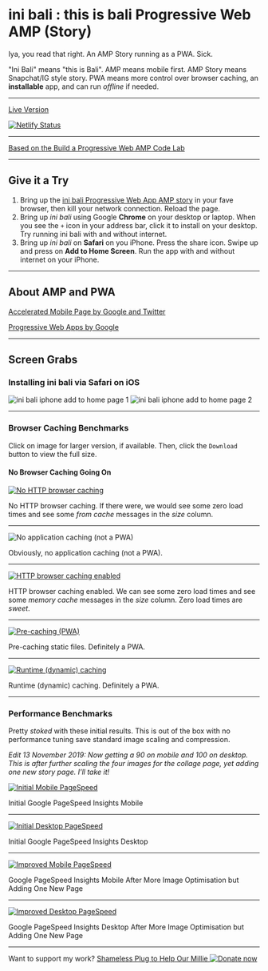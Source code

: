 # ini bali : this is bali Progressive Web AMP (Story)

Iya, you read that right. An AMP Story running as a PWA. Sick.

"Ini Bali" means "this is Bali". AMP means mobile first. AMP Story means Snapchat/IG style story. PWA means more control over browser caching, an **installable** app, and can run _offline_ if needed.

---

[Live Version](https://inibali.caughtmyeye.cc/)

[![Netlify Status](https://api.netlify.com/api/v1/badges/60cb91f6-a638-4728-869a-796f7398f995/deploy-status)](https://app.netlify.com/sites/inibali/deploys)

---

[Based on the Build a Progressive Web AMP Code Lab](https://codelabs.developers.google.com/codelabs/amp-pwa-workbox/#0)

---

## Give it a Try

1. Bring up the [ini bali Progressive Web App AMP story](https://inibali.caughtmyeye.cc/)
 in your fave browser, then kill your network connection. Reload the page.
2. Bring up _ini bali_ using Google **Chrome** on your desktop or laptop. When you see the `+` icon in your address bar, click it to install on your desktop. Try running ini bali with and without internet.
3. Bring up _ini bali_ on **Safari** on you iPhone. Press the share icon. Swipe up and press on **Add to Home Screen**. Run the app with and without internet on your iPhone.

---

## About AMP and PWA

[Accelerated Mobile Page by Google and Twitter](https://amp.dev/)

[Progressive Web Apps by Google](https://developers.google.com/web/progressive-web-apps)

---

## Screen Grabs

### Installing ini bali via Safari on iOS

<img alt="ini bali iphone add to home page 1" title="ini bali iphone add to home page 1" src="screen-grabs/inibali-safari-ios-1.jpg">

<img alt="ini bali iphone add to home page 2" title="ini bali iphone add to home page 2" src="screen-grabs/inibali-safari-ios-2.jpg">

---

### Browser Caching Benchmarks

Click on image for larger version, if available. Then, click the `Download` button to view the full size.

#### No Browser Caching Going On

<a href="screen-grabs/avada-classic-http-cache-1420w.jpg">
<img alt="No HTTP browser caching" title="No HTTP browser caching" src="screen-grabs/avada-classic-http-cache-800w.jpg">
</a>

  No HTTP browser caching. If there were, we would see some zero load times and see some _from cache_ messages in the _size_ column.

---

<img alt="No application caching (not a PWA)" title="No application caching (not a PWA)" src="screen-grabs/avada-classic-application-cache-800w.jpg">

  Obviously, no application caching (not a PWA).

---

<a href="screen-grabs/inibali-amp-pwa-http-cache-1420w.jpg">
<img alt="HTTP browser caching enabled" title="HTTP browser caching enabled" src="screen-grabs/inibali-amp-pwa-http-cache-800w.jpg">
</a>

HTTP browser caching enabled. We can see some zero load times and see some _memory cache_ messages in the _size_ column. Zero load times are _sweet_.

---

<a href="screen-grabs/inibali-amp-pwa-precache-1420w.jpg">
<img alt="Pre-caching (PWA)" title="Pre-caching (PWA)" src="screen-grabs/inibali-amp-pwa-precache-800w.jpg">
</a>

  Pre-caching static files. Definitely a PWA.

---

<a href="screen-grabs/inibali-amp-pwa-runtime-cache-1420w.jpg">
<img alt="Runtime (dynamic) caching" title="Runtime (dynamic) caching" src="screen-grabs/inibali-amp-pwa-runtime-cache-800w.jpg">
</a>

  Runtime (dynamic) caching. Definitely a PWA.

---

### Performance Benchmarks

Pretty _stoked_ with these initial results. This is out of the box with no performance tuning save standard image scaling and compression.

<em>Edit 13 November 2019: Now getting a 90 on mobile and 100 on desktop. This is after further scaling the four images for the collage page, yet adding one new story page. I'll take it!</em>

<a href="screen-grabs/inibali-amp-wa-pagespeed-mob-10nov2019.jpg">
<img alt="Initial Mobile PageSpeed" title="Initial Mobile PageSpeed" src="screen-grabs/inibali-amp-wa-pagespeed-mob-10nov2019.jpg">
</a>

  Initial Google PageSpeed Insights Mobile

---

<a href="screen-grabs/inibali-amp-wa-pagespeed-dt-10nov2019.jpg">
<img alt="Initial Desktop PageSpeed" title="Initial Desktop PageSpeed" src="screen-grabs/inibali-amp-wa-pagespeed-dt-10nov2019.jpg">
</a>

  Initial Google PageSpeed Insights Desktop
  
---

<a href="screen-grabs/inibali-amp-wa-pagespeed-mob-13nov2019.jpg">
<img alt="Improved Mobile PageSpeed" title="Improved Mobile PageSpeed" src="screen-grabs/inibali-amp-wa-pagespeed-mob-13nov2019.jpg">
</a>

  Google PageSpeed Insights Mobile After More Image Optimisation but Adding One New Page

---

<a href="screen-grabs/inibali-amp-wa-pagespeed-dt-13nov2019.jpg">
<img alt="Improved Desktop PageSpeed" title="Improved Desktop PageSpeed" src="screen-grabs/inibali-amp-wa-pagespeed-dt-13nov2019.jpg">
</a>

  Google PageSpeed Insights Desktop After More Image Optimisation but Adding One New Page
  
---

Want to support my work? [Shameless Plug to Help Our Millie ![Donate now](https://ko-fi.com/img/Kofi_Logo_Blue.svg "Donate to help our Millie")](https://ko-fi.com/marklchaves) 
